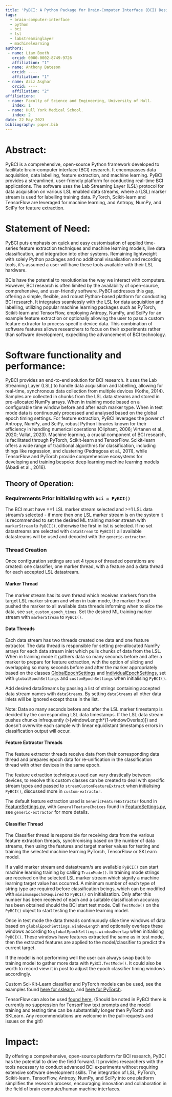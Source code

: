 ```yaml
---
title: 'PyBCI: A Python Package for Brain-Computer Interface (BCI) Design/An Open Source Brain-Computer Interface Framework in Python'
tags:
  - brain-computer-interface
  - python
  - bci
  - lsl
  - labstreaminglayer
  - machinelearning
authors:
 - name: Liam Booth
   orcid: 0000-0002-8749-9726
   affiliation: "1"
 - name: Anthony Bateson
   orcid: ----
   affiliation: "1"
 - name: Aziz Asghar
   orcid: ----
   affiliation: "2"
affiliations:
 - name: Faculty of Science and Engineering, University of Hull.
   index: 1
 - name: Hull York Medical School.
   index: 2
date: 22 May 2023
bibliography: paper.bib
---
```


# Abstract:

PyBCI is a comprehensive, open-source Python framework developed to facilitate brain-computer interface (BCI) research. It encompasses data acquisition, data labelling, feature extraction, and machine learning. PyBCI provides a streamlined, user-friendly platform for conducting real-time BCI applications. The software uses the Lab Streaming Layer (LSL) protocol for data acquisition on various LSL enabled data streams, where a (LSL) marker stream is used for labelling training data. PyTorch, Scikit-learn and TensorFlow are leveraged for machine learning, and Antropy, NumPy, and SciPy for feature extraction.

# Statement of Need:

PyBCI puts emphasis on quick and easy customisation of applied time-series feature extraction techniques and machine learning models, live data classification, and integration into other systems. Remaining lightweight with solely Python packages and no additional visualisation and recording tools, it's assumed a user will have these tools available with their LSL hardware. 

BCIs have the potential to revolutionise the way we interact with computers. However, BCI research is often limited by the availability of open-source, comprehensive, and user-friendly software. PyBCI addresses this gap, offering a simple, flexible, and robust Python-based platform for conducting BCI research. It integrates seamlessly with the LSL for data acquisition and labelling, utilizing popular machine learning packages such as PyTorch, Scikit-learn and TensorFlow, employing Antropy, NumPy, and SciPy for an example feature extraction or optionally allowing the user to pass a custom feature extractor to process specific device data. This combination of software features allows researchers to focus on their experiments rather than software development, expediting the advancement of BCI technology.

# Software functionality and performance:

PyBCI provides an end-to-end solution for BCI research. It uses the Lab Streaming Layer (LSL) to handle data acquisition and labelling, allowing for real-time, synchronous data collection from multiple devices (Kothe, 2014). Samples are collected in chunks from the LSL data streams and stored in pre-allocated NumPy arrays. When in training mode based on a configurable time window before and after each marker type. When in test mode data is continuously processed and analysed based on the global epoch timing settings.  For feature extraction, PyBCI leverages the power of Antropy, NumPy, and SciPy, robust Python libraries known for their efficiency in handling numerical operations (Oliphant, 2006; Virtanen et al., 2020; Vallat, 2023). Machine learning, a crucial component of BCI research, is facilitated through PyTorch, Scikit-learn and TensorFlow. Scikit-learn offers a wide range of traditional algorithms for classification, including things like regression, and clustering (Pedregosa et al., 2011), while TensorFlow and PyTorch provide comprehensive ecosystems for developing and training bespoke deep learning machine learning models (Abadi et al., 2016).

## Theory of Operation:

### Requirements Prior Initialising with `bci = PyBCI()`
The BCI must have ==1 LSL marker stream selected and >=1 LSL data stream/s selected - if more then one LSL marker stream is on the system it is recommended to set the desired ML training marker stream with `markerStream` to  `PyBCI()`, otherwise the first in list is selected. If no set datastreams are selected with `dataStream` to `PyBCI()` all available datastreams will be used and decoded with the `generic-extractor`.

### Thread Creation
Once configuration settings are set 4 types of threaded operations are created: one classifier, one marker thread, with a feature and a data thread for each accepted LSL datastream.

#### Marker Thread
The marker stream has its own thread which receives markers from the target LSL marker stream and when in train mode, the marker thread pushed the marker to all available data threads informing when to slice the data, see `set_custom_epoch_times`. Set the desired ML training marker stream with `markerStream` to `PyBCI()`.

#### Data Threads
Each data stream has two threads created one data and one feature extractor. The data thread is responsible for setting pre-allocated NumPy arrays for each data stream inlet which pulls chunks of data from the LSL. When in training mode it gathers data so many seconds before and after a marker to prepare for feature extraction, with the option of slicing and overlapping so many seconds before and after the marker appropriately based on the classes [GlobalEpochSettings](https://github.com/LMBooth/pybci/blob/main/pybci/Configuration/EpochSettings.py)  and [IndividualEpochSettings](https://github.com/LMBooth/pybci/blob/main/pybci/Configuration/EpochSettings.py), set with `globalEpochSettings` and `customEpochSettings` when initialising `PyBCI()`.

Add desired dataStreams by passing a list of strings containing accepted data stream names with `dataStreams`. By setting `dataStreams` all other data inlets will be ignored except those in the list.

Note: Data so many seconds before and after the LSL marker timestamp is decided by the corresponding LSL data timestamps. If the LSL data stream pushes chunks infrequently (>[windowLength*(1-windowOverlap)]) and doesn't overwrite each sample with linear equidistant timestamps errors in classification output will occur.

#### Feature Extractor Threads
The feature extractor threads receive data from their corresponding data thread and prepares epoch data for re-unification in the classification thread with other devices in the same epoch.

The feature extraction techniques used can vary drastically between devices, to resolve this custom classes can be created to deal with specific stream types and passed to `streamCustomFeatureExtract` when initialising `PyBCI()`, discussed more in `custom-extractor`.

The default feature extraction used is `GenericFeatureExtractor` found in [FeatureSettings.py](https://github.com/LMBooth/pybci/blob/main/pybci/Utils/FeatureExtractor.py), with `GeneralFeatureChoices` found in [FeatureSettings.py](https://github.com/LMBooth/pybci/blob/main/pybci/Configuration/FeatureSettings.py), see `generic-extractor` for more details.

#### Classifier Thread
The Classifier thread is responsible for receiving data from the various feature extraction threads, synchronising based on the number of data streams, then using the features and target marker values for testing and training the selected machine learning PyTorch, TensorFlow or SKLearn model. 

If a valid marker stream and datastream/s are available `PyBCI()` can start machine learning training by calling `TrainMode()`. In training mode strings are received on the selected LSL marker stream which signify a machine learning target value has occurred. A minimum number of each type of string type are required before classification beings, which can be modified with `minimumEpochsRequired` to `PyBCI()` on initialisation. Only after this number has been received of each and a suitable classification accuracy has been obtained should the BCI start test mode. Call `TestMode()` on the `PyBCI()` object to start testing the machine learning model.

Once in test mode the data threads continuously slice time windows of data based on `globalEpochSettings.windowLength` and optionally overlaps these windows according to `globalEpochSettings.windowOverlap` when initialising `PyBCI()`. These windows have features extracted the same as in test mode, then the extracted features are applied to the model/classifier to predict the current target. 

If the model is not performing well the user can always swap back to training model to gather more data with `PyBCI.TestMode()`. It could also be worth to record view it in post to adjust the epoch classifier timing windows accordingly.

Custom Sci-Kit-Learn classifier and PyTorch models can be used, see the examples found [here for sklearn](https://github.com/LMBooth/pybci/blob/main/pybci/Examples/testSklearn.py), and  [here for PyTorch](https://github.com/LMBooth/pybci/blob/main/pybci/Examples/testPyTorch.py).

TensorFlow can also be used [found here](https://github.com/LMBooth/pybci/blob/main/pybci/Examples/testTensorflow.py), (Should be noted in PyBCI there is currently no suppression for TensorFlow text prompts and the model training and testing time can be substantially longer then PyTorch and SKLearn. Any recommendations are welcome in the pull-requests and issues on the git!)
# Impact:

By offering a comprehensive, open-source platform for BCI research, PyBCI has the potential to drive the field forward. It provides researchers with the tools necessary to conduct advanced BCI experiments without requiring extensive software development skills. The integration of LSL, PyTorch, Scikit-learn, TensorFlow, Antropy, NumPy, and SciPy into one platform simplifies the research process, encouraging innovation and collaboration in the field of brain computer/human machine interfaces.


